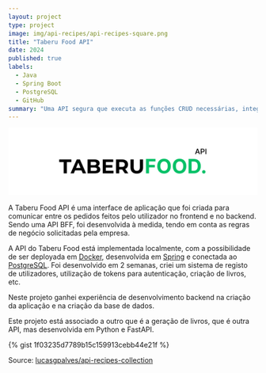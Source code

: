 ```yaml
---
layout: project
type: project
image: img/api-recipes/api-recipes-square.png
title: "Taberu Food API"
date: 2024
published: true
labels:
  - Java
  - Spring Boot
  - PostgreSQL
  - GitHub
summary: "Uma API segura que executa as funções CRUD necessárias, integrada na base de dados"
---
```


<img class="img-fluid" src="../img/api-recipes/api-recipes-header.png">

A Taberu Food API é uma interface de aplicação que foi criada para comunicar entre os pedidos feitos pelo utilizador no frontend e no backend. Sendo uma API BFF, foi desenvolvida à medida, tendo em conta as regras de negócio solicitadas pela empresa.

A API do Taberu Food está implementada localmente, com a possibilidade de ser deployada em [Docker](https://www.docker.com/), desenvolvida em [Spring](https://spring.io/) e conectada ao [PostgreSQL](https://www.postgresql.org/). Foi desenvolvido em 2 semanas, criei um sistema de registo de utilizadores, utilização de tokens para autenticação, criação de livros, etc.

Neste projeto ganhei experiência de desenvolvimento backend na criação da aplicação e na criação da base de dados. 

Este projeto está associado a outro que é a geração de livros, que é outra API, mas desenvolvida em Python e FastAPI.

{% gist 1f03235d7789b15c159913cebb44e21f %}
 
Source: <a href="https://github.com/lucasgpalves/api-recipes-collection">lucasgpalves/api-recipes-collection</a>
